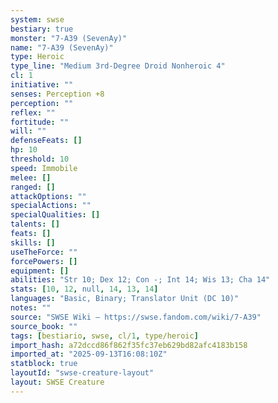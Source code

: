 ```yaml
---
system: swse
bestiary: true
monster: "7-A39 (SevenAy)"
name: "7-A39 (SevenAy)"
type: Heroic
type_line: "Medium 3rd-Degree Droid Nonheroic 4"
cl: 1
initiative: ""
senses: Perception +8
perception: ""
reflex: ""
fortitude: ""
will: ""
defenseFeats: []
hp: 10
threshold: 10
speed: Immobile
melee: []
ranged: []
attackOptions: ""
specialActions: ""
specialQualities: []
talents: []
feats: []
skills: []
useTheForce: ""
forcePowers: []
equipment: []
abilities: "Str 10; Dex 12; Con -; Int 14; Wis 13; Cha 14"
stats: [10, 12, null, 14, 13, 14]
languages: "Basic, Binary; Translator Unit (DC 10)"
notes: ""
source: "SWSE Wiki – https://swse.fandom.com/wiki/7-A39"
source_book: ""
tags: [bestiario, swse, cl/1, type/heroic]
import_hash: a72dccd86f862f35fc37eb629bd82afc4183b158
imported_at: "2025-09-13T16:08:10Z"
statblock: true
layoutId: "swse-creature-layout"
layout: SWSE Creature
---
```

